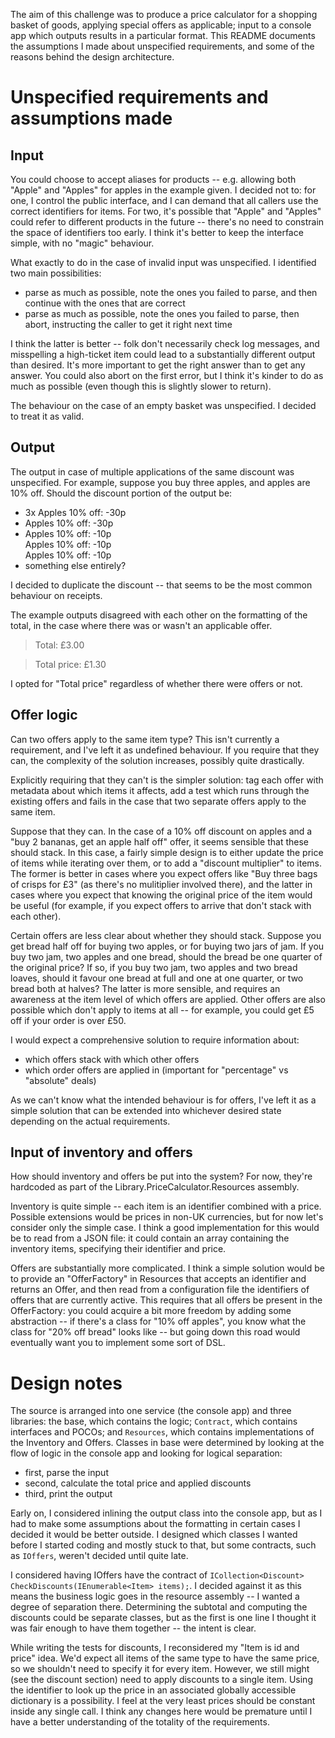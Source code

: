 The aim of this challenge was to produce a price calculator for a shopping basket of goods, applying special offers as applicable; input to a console app which outputs results in a particular format. This README documents the assumptions I made about unspecified requirements, and some of the reasons behind the design architecture.

# Unspecified requirements and assumptions made

## Input

You could choose to accept aliases for products -- e.g. allowing both "Apple" and "Apples" for apples in the example given. I decided not to: for one, I control the public interface, and I can demand that all callers use the correct identifiers for items. For two, it's possible that "Apple" and "Apples" could refer to different products in the future -- there's no need to constrain the space of identifiers too early. I think it's better to keep the interface simple, with no "magic" behaviour.

What exactly to do in the case of invalid input was unspecified. I identified two main possibilities: 
* parse as much as possible, note the ones you failed to parse, and then continue with the ones that are correct
* parse as much as possible, note the ones you failed to parse, then abort, instructing the caller to get it right next time

I think the latter is better -- folk don't necessarily check log messages, and misspelling a high-ticket item could lead to a substantially different output than desired. It's more important to get the right answer than to get any answer. You could also abort on the first error, but I think it's kinder to do as much as possible (even though this is slightly slower to return).

The behaviour on the case of an empty basket was unspecified. I decided to treat it as valid.

## Output

The output in case of multiple applications of the same discount was unspecified. For example, suppose you buy three apples, and apples are 10% off. Should the discount portion of the output be:
* 3x Apples 10% off: -30p
* Apples 10% off: -30p
* Apples 10% off: -10p<br>
 Apples 10% off: -10p<br>
 Apples 10% off: -10p
* something else entirely?

I decided to duplicate the discount -- that seems to be the most common behaviour on receipts.

The example outputs disagreed with each other on the formatting of the total, in the case where there was or wasn't an applicable offer.

> Total: £3.00

> Total price: £1.30

I opted for "Total price" regardless of whether there were offers or not. 

## Offer logic

Can two offers apply to the same item type? This isn't currently a requirement, and I've left it as undefined behaviour. If you require that they can, the complexity of the solution increases, possibly quite drastically.

Explicitly requiring that they can't is the simpler solution: tag each offer with metadata about which items it affects, add a test which runs through the existing offers and fails in the case that two separate offers apply to the same item.

Suppose that they can. In the case of a 10% off discount on apples and a "buy 2 bananas, get an apple half off" offer, it seems sensible that these should stack. In this case, a fairly simple design is to either update the price of items while iterating over them, or to add a "discount multiplier" to items. The former is better in cases where you expect offers like "Buy three bags of crisps for £3" (as there's no mulitiplier involved there), and the latter in cases where you expect that knowing the original price of the item would be useful (for example, if you expect offers to arrive that don't stack with each other).

Certain offers are less clear about whether they should stack. Suppose you get bread half off for buying two apples, or for buying two jars of jam. If you buy two jam, two apples and one bread, should the bread be one quarter of the original price? If so, if you buy two jam, two apples and two bread loaves, should it favour one bread at full and one at one quarter, or two bread both at halves? The latter is more sensible, and requires an awareness at the item level of which offers are applied. Other offers are also possible which don't apply to items at all -- for example, you could get £5 off if your order is over £50.

I would expect a comprehensive solution to require information about:
* which offers stack with which other offers
* which order offers are applied in (important for "percentage" vs "absolute" deals)

As we can't know what the intended behaviour is for offers, I've left it as a simple solution that can be extended into whichever desired state depending on the actual requirements.

## Input of inventory and offers

How should inventory and offers be put into the system? For now, they're hardcoded as part of the Library.PriceCalculator.Resources assembly.

Inventory is quite simple -- each item is an identifier combined with a price. Possible extensions would be prices in non-UK currencies, but for now let's consider only the simple case. I think a good implementation for this would be to read from a JSON file: it could contain an array containing the inventory items, specifying their identifier and price.

Offers are substantially more complicated. I think a simple solution would be to provide an "OfferFactory" in Resources that accepts an identifier and returns an Offer, and then read from a configuration file the identifiers of offers that are currently active. This requires that all offers be present in the OfferFactory: you could acquire a bit more freedom by adding some abstraction -- if there's a class for "10% off apples", you know what the class for "20% off bread" looks like -- but going down this road would eventually want you to implement some sort of DSL. 

# Design notes

The source is arranged into one service (the console app) and three libraries: the base, which contains the logic; `Contract`, which contains interfaces and POCOs; and `Resources`, which contains implementations of the Inventory and Offers. Classes in base were determined by looking at the flow of logic in the console app and looking for logical separation: 
* first, parse the input
* second, calculate the total price and applied discounts
* third, print the output

Early on, I considered inlining the output class into the console app, but as I had to make some assumptions about the formatting in certain cases I decided it would be better outside. I designed which classes I wanted before I started coding and mostly stuck to that, but some contracts, such as `IOffers`, weren't decided until quite late.

I considered having IOffers have the contract of `ICollection<Discount> CheckDiscounts(IEnumerable<Item> items);`. I decided against it as this means the business logic goes in the resource assembly -- I wanted a degree of separation there. Determining the subtotal and computing the discounts could be separate classes, but as the first is one line I thought it was fair enough to have them together -- the intent is clear.

While writing the tests for discounts, I reconsidered my "Item is id and price" idea. We'd expect all items of the same type to have the same price, so we shouldn't need to specify it for every item. However, we still might (see the discount section) need to apply discounts to a single item. Using the identifier to look up the price in an associated globally accessible dictionary is a possibility. I feel at the very least prices should be constant inside any single call. I think any changes here would be premature until I have a better understanding of the totality of the requirements.

